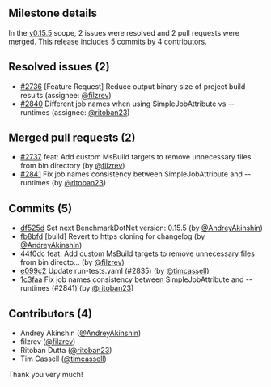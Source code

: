 ## Milestone details

In the [v0.15.5](https://github.com/dotnet/BenchmarkDotNet/issues?q=milestone:v0.15.5) scope, 
2 issues were resolved and 2 pull requests were merged.
This release includes 5 commits by 4 contributors.

## Resolved issues (2)

* [#2736](https://github.com/dotnet/BenchmarkDotNet/issues/2736) [Feature Request] Reduce output binary size of project build results (assignee: [@filzrev](https://github.com/filzrev))
* [#2840](https://github.com/dotnet/BenchmarkDotNet/issues/2840) Different job names when using SimpleJobAttribute vs --runtimes (assignee: [@ritoban23](https://github.com/ritoban23))

## Merged pull requests (2)

* [#2737](https://github.com/dotnet/BenchmarkDotNet/pull/2737) feat: Add custom MsBuild targets to remove unnecessary files from bin directory (by [@filzrev](https://github.com/filzrev))
* [#2841](https://github.com/dotnet/BenchmarkDotNet/pull/2841) Fix job names consistency between SimpleJobAttribute and --runtimes (by [@ritoban23](https://github.com/ritoban23))

## Commits (5)

* [df525d](https://github.com/dotnet/BenchmarkDotNet/commit/df525dbfd5f205c741da93a307d2fafc368a65f3) Set next BenchmarkDotNet version: 0.15.5 (by [@AndreyAkinshin](https://github.com/AndreyAkinshin))
* [fb8bfd](https://github.com/dotnet/BenchmarkDotNet/commit/fb8bfd9ad0f7249475e87f5161b4169eb16ff0bc) [build] Revert to https cloning for changelog (by [@AndreyAkinshin](https://github.com/AndreyAkinshin))
* [44f0dc](https://github.com/dotnet/BenchmarkDotNet/commit/44f0dc4dcbd430ed52c4a692ef2ba5a2eb6e1894) feat: Add custom MsBuild targets to remove unnecessary files from bin directo... (by [@filzrev](https://github.com/filzrev))
* [e099c2](https://github.com/dotnet/BenchmarkDotNet/commit/e099c2eb0cb9fb49f8c2e9d1f9d94cb5e8affb4b) Update run-tests.yaml (#2835) (by [@timcassell](https://github.com/timcassell))
* [1c3faa](https://github.com/dotnet/BenchmarkDotNet/commit/1c3faa21ab9aac8aab277e1fd19e151768c57cba) Fix job names consistency between SimpleJobAttribute and --runtimes (#2841) (by [@ritoban23](https://github.com/ritoban23))

## Contributors (4)

* Andrey Akinshin ([@AndreyAkinshin](https://github.com/AndreyAkinshin))
* filzrev ([@filzrev](https://github.com/filzrev))
* Ritoban Dutta ([@ritoban23](https://github.com/ritoban23))
* Tim Cassell ([@timcassell](https://github.com/timcassell))

Thank you very much!

